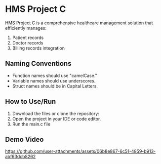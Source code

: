 # HMS Project C

HMS Project C is a comprehensive healthcare management solution that efficiently manages:

1. Patient records  
2. Doctor records  
3. Billing records integration  

## Naming Conventions

- Function names should use "camelCase."
- Variable names should use underscores.
- Struct names should be in Capital Letters.


 ## How to Use/Run 
1. Download the files or clone the repository: 
2. Open the project in your IDE or code editor.
3. Run the main.c file

## Demo Video
 https://github.com/user-attachments/assets/06b8e867-6c51-4859-b913-abf63dcb8262
